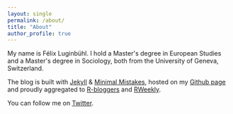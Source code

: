 ```yaml
---
layout: single
permalink: /about/
title: "About"
author_profile: true
---
```


My name is Félix Luginbühl. I hold a Master's degree in European Studies and a Master's degree in Sociology, both from the University of Geneva, Switzerland.

The blog is built with [Jekyll](https://jekyllrb.com/) & [Minimal Mistakes](https://mademistakes.com/work/minimal-mistakes-jekyll-theme/), hosted on my [Github page](https://github.com/lgnbhl) and proudly aggregated to [R-bloggers](https://www.r-bloggers.com/) and [RWeekly](https://rweekly.org/).

You can follow me on [Twitter](https://twitter.com/lgnbhl).
